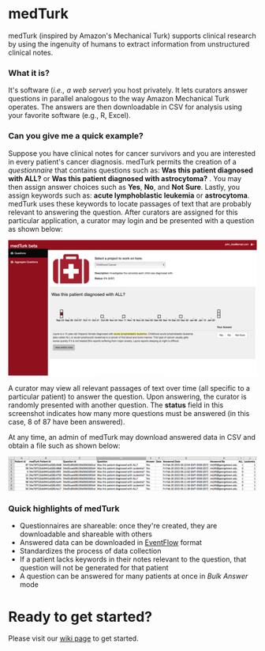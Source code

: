 medTurk
=======

medTurk (inspired by Amazon's Mechanical Turk) supports clinical research by using the ingenuity of humans to extract information from unstructured clinical notes.

### What it is?
It's software (*i.e., a web server*) you host privately. It lets curators answer questions in parallel analogous to the way Amazon Mechanical Turk operates. The answers are then downloadable in CSV for analysis using your favorite software (e.g., R, Excel).

### Can you give me a quick example?
Suppose you have clinical notes for cancer survivors and you are interested in every patient's cancer diagnosis. medTurk permits the creation of a *questionnaire* that contains questions such as: **Was this patient diagnosed with ALL?** or **Was this patient diagnosed with astrocytoma?** . You may then assign answer choices such as **Yes**, **No**, and **Not Sure**. Lastly, you assign keywords such as: **acute lymphoblastic leukemia** or **astrocytoma**. medTurk uses these keywords to locate passages of text that are probably relevant to answering the question. After curators are assigned for this particular application, a curator may login and be presented with a question as shown below:

![alt tag](images/question.png)

A curator may view all relevant passages of text over time (all specific to a particular patient) to answer the question. Upon answering, the curator is randomly presented with another question. The **status** field in this screenshot indicates how many more questions must be answered (in this case, 8 of 87 have been answered). 

At any time, an admin of medTurk may download answered data in CSV and obtain a file such as shown below:

![alt tag](images/csv.png)


### Quick highlights of medTurk

* Questionnaires are shareable: once they're created, they are downloadable and shareable with others
* Answered data can be downloaded in [EventFlow](http://www.cs.umd.edu/hcil/eventflow/) format
* Standardizes the process of data collection
* If a patient lacks keywords in their notes relevant to the question, that question will not be generated for that patient
* A question can be answered for many patients at once in *Bulk Answer* mode

Ready to get started?
=======

Please visit our [wiki page](https://github.com/ICBI/medturk/wiki) to get started.
